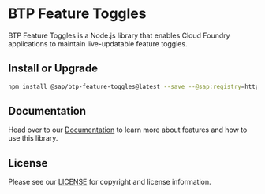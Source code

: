 # BTP Feature Toggles

BTP Feature Toggles is a Node.js library that enables Cloud Foundry applications to maintain live-updatable feature
toggles.

## Install or Upgrade

```bash
npm install @sap/btp-feature-toggles@latest --save --@sap:registry=https://int.repositories.cloud.sap/artifactory/api/npm/build-releases-npm/
```

## Documentation

Head over to our [Documentation](https://github.wdf.sap.corp/pages/cds-community/btp-feature-toggles/) to learn more about features and how to use this library.

## License

Please see our [LICENSE](LICENSE.md) for copyright and license information.
